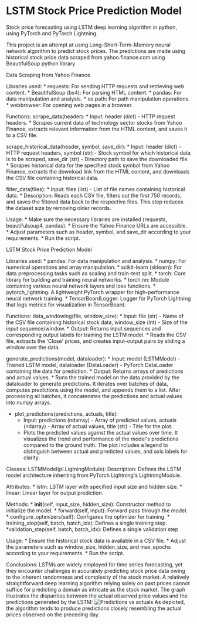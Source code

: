 # LSTM Stock Price Prediction Model

Stock price forecasting using LSTM deep learning algorithm in python, using PyTorch and PyTorch Lightning.

This project is an attempt at using Long-Short-Term-Memory neural network algorithm to predict stock prices. 
The predictions are made using historical stock price data scraped from yahoo.finance.com using BeautifulSoup python library 


Data Scraping from Yahoo Finance

Libraries used:
      * requests: For sending HTTP requests and retrieving web content.
      * BeautifulSoup (bs4): For parsing HTML content.
      * pandas: For data manipulation and analysis.
      * os.path: For path manipulation operations.
      * webbrowser: For opening web pages in a browser.

Functions:
   scrape_data(header):
        * Input: header (dict) - HTTP request headers.
        * Scrapes current data of technology sector stocks from Yahoo Finance, extracts relevant information from the HTML content, and saves it to a CSV file.

   scrape_historical_data(header, symbol, save_dir):
        * Input: header (dict) - HTTP request headers, symbol (str) - Stock symbol for which historical data is to be scraped, save_dir (str) - Directory path to save the downloaded file.
        * Scrapes historical data for the specified stock symbol from Yahoo Finance, extracts the download link from the HTML content, and downloads the CSV file containing historical data.
    
   filter_data(files):
        * Input: files (list) - List of file names containing historical data.
        * Description: Reads each CSV file, filters out the first 750 records, and saves the filtered data back to the respective files. This step reduces the dataset size by removing older records.
    
 Usage:
    * Make sure the necessary libraries are installed (requests, beautifulsoup4, pandas).
    * Ensure the Yahoo Finance URLs are accessible.
    * Adjust parameters such as header, symbol, and save_dir according to your requirements.
    * Run the script.

LSTM Stock Price Prediction Model

 Libraries used:
    * pandas: For data manipulation and analysis.
    * numpy: For numerical operations and array manipulation.
    * scikit-learn (sklearn): For data preprocessing tasks such as scaling and train-test split.
    * torch: Core library for building and training neural networks.
    * torch.nn: Module containing various neural network layers and loss functions.
    * pytorch_lightning: A lightweight PyTorch wrapper for high-performance neural network training.
    * TensorBoardLogger: Logger for PyTorch Lightning that logs metrics for visualization in TensorBoard.

Functions: 
     data_windowing(file, window_size):
        * Input: file (str) - Name of the CSV file containing historical stock data, window_size (int) - Size of the input sequence/window.
        * Output: Returns input sequences and corresponding output labels for training the LSTM model.
        * Reads the CSV file, extracts the 'Close' prices, and creates input-output pairs by sliding a window over the data.
    
   generate_predictions(model, dataloader):
        * Input: model (LSTMModel) - Trained LSTM model, dataloader (DataLoader) - PyTorch DataLoader containing the data for prediction.
        * Output: Returns arrays of predictions and actual values.
        * Runs the trained model on the data provided by the dataloader to generate predictions. It iterates over batches of data, computes predictions using the model, and appends them to a list. After processing all batches, it concatenates the predictions and actual values into numpy arrays.
    
   * plot_predictions(predictions, actuals, title):
        * Input: predictions (ndarray) - Array of predicted values, actuals (ndarray) - Array of actual values, title (str) - Title for the plot.
        * Plots the predicted values against the actual values over time. It visualizes the trend and performance of the model's predictions compared to the ground truth. The plot includes a legend to distinguish between actual and predicted values, and axis labels for clarity.

Classes:
LSTMModel(pl.LigtningModule):
         Description: Defines the LSTM model architecture inheriting from PyTorch Lightning's LightningModule.

   Attributes:
            * lstm: LSTM layer with specified input size and hidden size.
            * linear: Linear layer for output prediction.
        
   Methods:
            * __init__(self, input_size, hidden_size): Constructor method to initialize the model.
            * forward(self, input): Forward pass through the model.
            * configure_optimizers(self): Configures the optimizer for training.
            * training_step(self, batch, batch_idx): Defines a single training step.
            *validation_step(self, batch, batch_idx): Defines a single validation step

Usage:
    * Ensure the historical stock data is available in a CSV file.
    * Adjust the parameters such as window_size, hidden_size, and max_epochs according to your requirements.
    * Run the script.

Conclusions:
    LSTMs are widely employed for time series forecasting, yet they encounter challenges in accurately predicting stock price data owing to the inherent randomness and complexity of the stock market. A relatively straightforward deep learning algorithm relying solely on past prices cannot suffice for predicting a domain as intricate as the stock market. The graph illustrates the disparities between the actual observed price values and the predictions generated by the LSTM:
![Predictions vs actuals](https://github.com/SzymonScib/Finance-Web-Scraper/assets/147078927/2224c729-07bb-4e42-a59c-73bd330fd393)
 As depicted, the algorithm tends to produce predictions closely resembling the actual prices observed on the preceding day.
